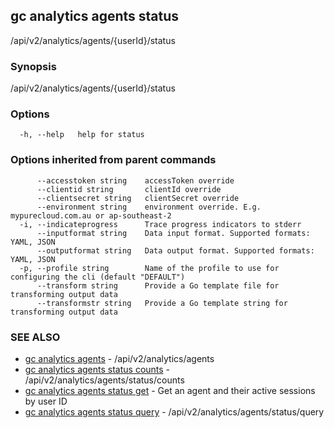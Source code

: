 ## gc analytics agents status

/api/v2/analytics/agents/{userId}/status

### Synopsis

/api/v2/analytics/agents/{userId}/status

### Options

```
  -h, --help   help for status
```

### Options inherited from parent commands

```
      --accesstoken string    accessToken override
      --clientid string       clientId override
      --clientsecret string   clientSecret override
      --environment string    environment override. E.g. mypurecloud.com.au or ap-southeast-2
  -i, --indicateprogress      Trace progress indicators to stderr
      --inputformat string    Data input format. Supported formats: YAML, JSON
      --outputformat string   Data output format. Supported formats: YAML, JSON
  -p, --profile string        Name of the profile to use for configuring the cli (default "DEFAULT")
      --transform string      Provide a Go template file for transforming output data
      --transformstr string   Provide a Go template string for transforming output data
```

### SEE ALSO

* [gc analytics agents](gc_analytics_agents.html)	 - /api/v2/analytics/agents
* [gc analytics agents status counts](gc_analytics_agents_status_counts.html)	 - /api/v2/analytics/agents/status/counts
* [gc analytics agents status get](gc_analytics_agents_status_get.html)	 - Get an agent and their active sessions by user ID
* [gc analytics agents status query](gc_analytics_agents_status_query.html)	 - /api/v2/analytics/agents/status/query


